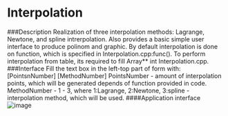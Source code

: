 # Interpolation
###Description
Realization of three interpolation methods: Lagrange, Newtone, and spline intrerpolation. Also provides a basic simple user interface to produce polinom and graphic.  By default interpolation is done on function, which is specified in Interpolation.cpp:func(). To perform interpolation from table, its required to fill Array** int Interpolation.cpp.
###Interface
Fill the text box in the left-top part of form with: 
  [PointsnNumber] [MethodNumber]
PointsNumber - amount of interpolation points, which will be generated depends of function provided in code. 
MethodNumber - 1 - 3, where 1:Lagrange, 2:Newtone, 3:spline - interpolation method, which will be used.
####Application interface
![image](https://user-images.githubusercontent.com/56937666/121169220-73c88680-c85c-11eb-97d5-963c16aa5fa1.png)

